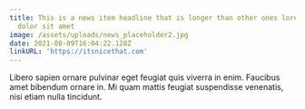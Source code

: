 ```yaml
---
title: This is a news item headline that is longer than other ones lorem ipsum
  dolor sit amet
image: /assets/uploads/news_placeholder2.jpg
date: 2021-08-09T16:04:22.128Z
linkURL: 'https://itsnicethat.com'
---
```

Libero sapien ornare pulvinar eget feugiat quis viverra in enim. Faucibus amet bibendum ornare in. Mi quam mattis feugiat suspendisse venenatis, nisi etiam nulla tincidunt.